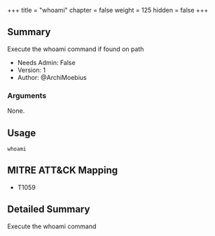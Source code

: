 +++
title = "whoami"
chapter = false
weight = 125
hidden = false
+++

## Summary

Execute the whoami command if found on path
  
- Needs Admin: False  
- Version: 1  
- Author: @ArchiMoebius  

### Arguments

None.

## Usage

```
whoami
```

## MITRE ATT&CK Mapping

- T1059  
## Detailed Summary

Execute the whoami command
